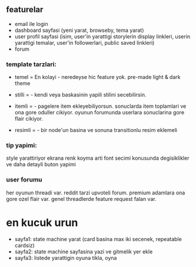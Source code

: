 ## featurelar

- email ile login
- dashboard sayfasi (yeni yarat, browseby, tema yarat)
- user profil sayfasi (isim, user'in yarattigi storylerin display linkleri, userin yarattigi temalar, user'in followerlari, public saved linkleri)
- forum


### template tarzlari: 

- temel = En kolayi - neredeyse hic feature yok. pre-made light & dark theme

- stilli = - kendi veya baskasinin yapili stilini secebilirsin.

- itemli = - pagelere item ekleyebiliyorsun. sonuclarda item toplamlari ve ona gore oduller cikiyor. oyunun forumunda userlara sonuclarina gore flair cikiyor.

- resimli = - bir node'un basina ve sonuna transitionlu resim eklemeli


### tip yapimi: 

style yarattiriyor ekrana renk koyma arti font secimi konusunda degisiklikler ve daha detayli buton yapimi

### user forumu

her oyunun threadi var. 
reddit tarzi upvoteli forum. 
premium adamlara ona gore ozel flair var. 
genel threadlerde feature request falan var.

# en kucuk urun

- sayfa1: state machine yarat (card basina max iki secenek, repeatable cardsiz)
- sayfa2: state machine sayfasina yazi ve gitmelik yer ekle
- sayfa3: listede yarattigin oyuna tikla, oyna